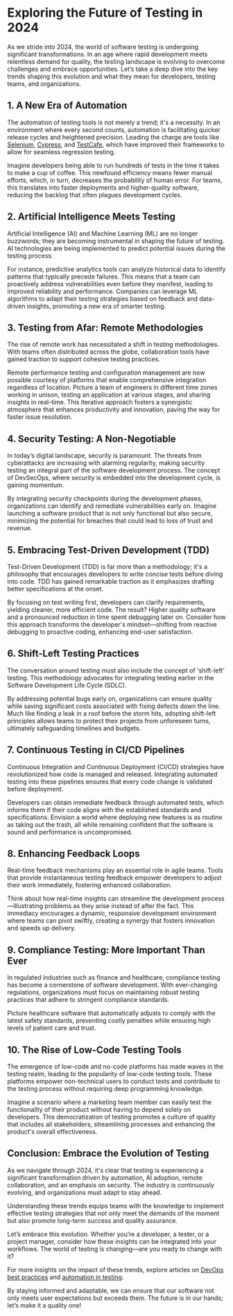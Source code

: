# Exploring the Future of Testing in 2024

As we stride into 2024, the world of software testing is undergoing significant transformations. In an age where rapid development meets relentless demand for quality, the testing landscape is evolving to overcome challenges and embrace opportunities. Let’s take a deep dive into the key trends shaping this evolution and what they mean for developers, testing teams, and organizations. 

## 1. A New Era of Automation

The automation of testing tools is not merely a trend; it's a necessity. In an environment where every second counts, automation is facilitating quicker release cycles and heightened precision. Leading the charge are tools like [Selenium](https://www.selenium.dev/), [Cypress](https://www.cypress.io/), and [TestCafe](https://devexpress.github.io/testcafe/), which have improved their frameworks to allow for seamless regression testing. 

Imagine developers being able to run hundreds of tests in the time it takes to make a cup of coffee. This newfound efficiency means fewer manual efforts, which, in turn, decreases the probability of human error. For teams, this translates into faster deployments and higher-quality software, reducing the backlog that often plagues development cycles. 

## 2. Artificial Intelligence Meets Testing

Artificial Intelligence (AI) and Machine Learning (ML) are no longer buzzwords; they are becoming instrumental in shaping the future of testing. AI technologies are being implemented to predict potential issues during the testing process. 

For instance, predictive analytics tools can analyze historical data to identify patterns that typically precede failures. This means that a team can proactively address vulnerabilities even before they manifest, leading to improved reliability and performance. Companies can leverage ML algorithms to adapt their testing strategies based on feedback and data-driven insights, promoting a new era of smarter testing.

## 3. Testing from Afar: Remote Methodologies

The rise of remote work has necessitated a shift in testing methodologies. With teams often distributed across the globe, collaboration tools have gained traction to support cohesive testing practices. 

Remote performance testing and configuration management are now possible courtesy of platforms that enable comprehensive integration regardless of location. Picture a team of engineers in different time zones working in unison, testing an application at various stages, and sharing insights in real-time. This iterative approach fosters a synergistic atmosphere that enhances productivity and innovation, paving the way for faster issue resolution.

## 4. Security Testing: A Non-Negotiable

In today’s digital landscape, security is paramount. The threats from cyberattacks are increasing with alarming regularity, making security testing an integral part of the software development process. The concept of DevSecOps, where security is embedded into the development cycle, is gaining momentum. 

By integrating security checkpoints during the development phases, organizations can identify and remediate vulnerabilities early on. Imagine launching a software product that is not only functional but also secure, minimizing the potential for breaches that could lead to loss of trust and revenue.

## 5. Embracing Test-Driven Development (TDD)

Test-Driven Development (TDD) is far more than a methodology; it's a philosophy that encourages developers to write concise tests before diving into code. TDD has gained remarkable traction as it emphasizes drafting better specifications at the onset.

By focusing on test writing first, developers can clarify requirements, yielding cleaner, more efficient code. The result? Higher quality software and a pronounced reduction in time spent debugging later on. Consider how this approach transforms the developer's mindset—shifting from reactive debugging to proactive coding, enhancing end-user satisfaction.

## 6. Shift-Left Testing Practices

The conversation around testing must also include the concept of 'shift-left' testing. This methodology advocates for integrating testing earlier in the Software Development Life Cycle (SDLC). 

By addressing potential bugs early on, organizations can ensure quality while saving significant costs associated with fixing defects down the line. Much like finding a leak in a roof before the storm hits, adopting shift-left principles allows teams to protect their projects from unforeseen turns, ultimately safeguarding timelines and budgets.

## 7. Continuous Testing in CI/CD Pipelines 

Continuous Integration and Continuous Deployment (CI/CD) strategies have revolutionized how code is managed and released. Integrating automated testing into these pipelines ensures that every code change is validated before deployment.

Developers can obtain immediate feedback through automated tests, which informs them if their code aligns with the established standards and specifications. Envision a world where deploying new features is as routine as taking out the trash, all while remaining confident that the software is sound and performance is uncompromised.

## 8. Enhancing Feedback Loops

Real-time feedback mechanisms play an essential role in agile teams. Tools that provide instantaneous testing feedback empower developers to adjust their work immediately, fostering enhanced collaboration.

Think about how real-time insights can streamline the development process—illustrating problems as they arise instead of after the fact. This immediacy encourages a dynamic, responsive development environment where teams can pivot swiftly, creating a synergy that fosters innovation and speeds up delivery.

## 9. Compliance Testing: More Important Than Ever

In regulated industries such as finance and healthcare, compliance testing has become a cornerstone of software development. With ever-changing regulations, organizations must focus on maintaining robust testing practices that adhere to stringent compliance standards. 

Picture healthcare software that automatically adjusts to comply with the latest safety standards, preventing costly penalties while ensuring high levels of patient care and trust.

## 10. The Rise of Low-Code Testing Tools

The emergence of low-code and no-code platforms has made waves in the testing realm, leading to the popularity of low-code testing tools. These platforms empower non-technical users to conduct tests and contribute to the testing process without requiring deep programming knowledge.

Imagine a scenario where a marketing team member can easily test the functionality of their product without having to depend solely on developers. This democratization of testing promotes a culture of quality that includes all stakeholders, streamlining processes and enhancing the product's overall effectiveness.

## Conclusion: Embrace the Evolution of Testing

As we navigate through 2024, it's clear that testing is experiencing a significant transformation driven by automation, AI adoption, remote collaboration, and an emphasis on security. The industry is continuously evolving, and organizations must adapt to stay ahead. 

Understanding these trends equips teams with the knowledge to implement effective testing strategies that not only meet the demands of the moment but also promote long-term success and quality assurance. 

Let’s embrace this evolution. Whether you’re a developer, a tester, or a project manager, consider how these insights can be integrated into your workflows. The world of testing is changing—are you ready to change with it?

For more insights on the impact of these trends, explore articles on [DevOps best practices](https://devops.com/) and [automation in testing](https://www.atlassian.com/continuous-delivery/testing). 

By staying informed and adaptable, we can ensure that our software not only meets user expectations but exceeds them. The future is in our hands; let’s make it a quality one!